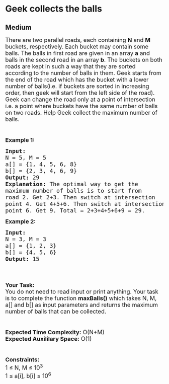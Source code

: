 # Geek collects the balls
## Medium 
<div class="problem-statement">
                <p></p><p><span style="font-size:18px">There are two parallel roads, each containing <strong>N</strong> and <strong>M</strong> buckets, respectively. Each bucket may contain some balls. The balls in first road are given in an array <strong>a</strong> and balls in the second road in an array <strong>b</strong>.&nbsp;The buckets on both roads are kept in such a way that they are sorted according to the number of balls in them. Geek starts from the end&nbsp;of the road which has the bucket with a lower number of balls(i.e. if buckets are sorted in increasing order, then geek will start from the left side of the road).<br>
Geek&nbsp;can change the road only at a point of intersection i.e.&nbsp;a point where&nbsp;buckets have&nbsp;the same number of balls on&nbsp;two roads. Help Geek&nbsp;collect the maximum number of balls.</span></p>

<p>&nbsp;</p>

<p><strong><span style="font-size:18px">Example 1:</span></strong></p>

<pre><span style="font-size:18px"><strong>Input:</strong> 
N = 5, M = 5
a[] = {1, 4, 5, 6, 8}
b[] = {2, 3, 4, 6, 9}
<strong>Output:</strong> 29
<strong>Explanation:</strong> The optimal way to get the 
maximum number of balls is to start from 
road 2. Get 2+3. Then switch at intersection 
point 4. Get 4+5+6. Then switch at intersection
point 6. Get 9. Total = 2+3+4+5+6+9 = 29.</span></pre>

<p><strong><span style="font-size:18px">Example 2:</span></strong></p>

<pre><span style="font-size:18px"><strong>Input:
</strong>N = 3, M = 3
a[] = {1, 2, 3}
b[] = {4, 5, 6}
<strong>Output:&nbsp;</strong>15</span>
</pre>

<p>&nbsp;</p>

<p><br>
<span style="font-size:18px"><strong>Your Task:</strong><br>
You do not need to read input or print anything. Your task is to complete the function <strong>maxBalls()</strong> which takes N, M, a[] and b[] as input parameters and returns the maximum number of balls that can be collected.</span></p>

<p>&nbsp;</p>

<p><span style="font-size:18px"><strong>Expected Time Complexity:</strong> O(N+M)<br>
<strong>Expected Auxililary Space:</strong> O(1)</span></p>

<p>&nbsp;</p>

<p><span style="font-size:18px"><strong>Constraints:</strong><br>
1 ≤ N, M ≤ 10<sup>3</sup><br>
1 ≤ a[i], b[i] ≤ 10<sup>6</sup>&nbsp;&nbsp;</span></p>
 <p></p>
            </div>